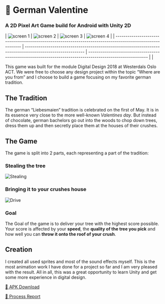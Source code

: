 # 🌳 German Valentine
### A 2D Pixel Art Game build for Android with Unity 2D 

| ![screen 1](https://github.com/Fasust/GermanValentine/blob/master/screens/playstore/play-store-screen-0.png)
 | ![screen 2](https://github.com/Fasust/GermanValentine/blob/master/screens/playstore/play-store-screen-1.png) | ![screen 3](https://github.com/Fasust/GermanValentine/blob/master/screens/playstore/play-store-screen-3.png) | ![screen 4](https://github.com/Fasust/GermanValentine/blob/master/screens/playstore/play-store-screen-4.png) |
 | ------------------------------------------------------------------------------------------------------------ | ------------------------------------------------------------------------------------------------------------ | ------------------------------------------------------------------------------------------------------------ |  |


This game was built for the module Digital Design 2018 at Westerdals Oslo ACT.
We were free to choose any design project within the topic “Where are you from” and I choose to build a game focusing on my favorite german tradition.

## The Tradition
The german “Liebesmaien” tradition is celebrated on the first of May. It is in its essence very close to the more well-known _Valentines day_. But instead of chocolate, german bachelors go out into the woods to chop down trees, dress them up and then secretly place them at the houses of their crushes. 

## The Game
The game is split into 2 parts, each representing a part of the tradition:

### Stealing the tree
![Stealing](https://github.com/Fasust/GermanValentine/blob/master/screens/chop.gif)

### Bringing it to your crushes house
![Drive](https://github.com/Fasust/GermanValentine/blob/master/screens/drive.gif)

### Goal
The Goal of the game is to deliver your tree with the highest score possible. Your score is affected by your **speed**, the **quality of the tree you pick** and how well you can **throw it onto the roof of your crush**.

## Creation
I created all used sprites and most of the sound effects myself. This is the most animation work I have done for a project so far and I am very pleased with the result. 
All in all, this was a great opportunity to learn Unity and get some more experience in digital design.

<a href="https://github.com/Fasust/GermanValentine/releases/">📲 APK Download</a>

<a href="https://github.com/Fasust/GermanValentine/blob/master/German%20Valentine%20-%20Process%20Report.pdf">📄 Process Report</a>
